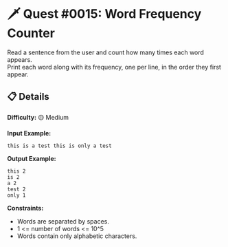 # 🗡️ Quest #0015: Word Frequency Counter

Read a sentence from the user and count how many times each word appears.  
Print each word along with its frequency, one per line, in the order they first appear.

## 📋 Details  
**Difficulty:** 🟡 Medium  

**Input Example:**  
```
this is a test this is only a test
```

**Output Example:**  
```
this 2
is 2
a 2
test 2
only 1
```

**Constraints:**  
- Words are separated by spaces.  
- 1 <= number of words <= 10^5  
- Words contain only alphabetic characters.
